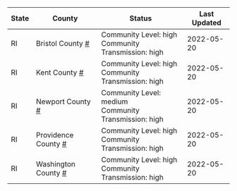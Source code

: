 State | County | Status | Last Updated
--- | --- | --- | --- 
RI | Bristol County <a href="#bristol_county">#</a> | <a name="bristol_county"></a>Community Level: high<br/>Community Transmission: high | 2022-05-20
RI | Kent County <a href="#kent_county">#</a> | <a name="kent_county"></a>Community Level: high<br/>Community Transmission: high | 2022-05-20
RI | Newport County <a href="#newport_county">#</a> | <a name="newport_county"></a>Community Level: medium<br/>Community Transmission: high | 2022-05-20
RI | Providence County <a href="#providence_county">#</a> | <a name="providence_county"></a>Community Level: high<br/>Community Transmission: high | 2022-05-20
RI | Washington County <a href="#washington_county">#</a> | <a name="washington_county"></a>Community Level: high<br/>Community Transmission: high | 2022-05-20
